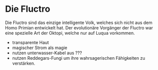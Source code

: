 # Die Fluctro

Die Fluctro sind das einzige intelligente Volk, welches sich nicht aus dem Homo Primian entwickelt hat. Der evolutionäre
Vorgänger der Fluctro war eine spezielle Art der Oktopi, welche nur auf Luqua vorkommen.

- transparente Haut
- magischer Strom als magie
- nutzen unterwasser-Kabel aus ???
- nutzen Reddegars-Fungi um ihre wahrsagerischen Fähigkeiten zu verstärken. 